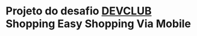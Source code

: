 <h1> Projeto do desafio <a href="/www.linkedin.com/school/dev-club-devs/?originalSubdomain=br"target="_blank"> DEVCLUB</a> Shopping Easy Shopping Via Mobile</h1>
